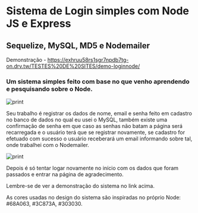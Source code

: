 # Sistema de Login simples com Node JS e Express
## Sequelize, MySQL, MD5 e Nodemailer

Demonstração - https://exhruu58rs1sgr7npdb7tg-on.drv.tw/TESTES%20DE%20SITES/demo-loginnode/

### Um sistema simples feito com base no que venho aprendendo e pesquisando sobre o Node.
![print](https://github.com/stamorim28/sistema-login-node/blob/master/login.png)

Seu trabalho é registrar os dados de nome, email e senha feito em cadastro no banco de dados no qual eu usei o MySQL, também existe uma confirmação de senha em que caso as senhas não batam a página será recarregada e o usuário terá que se registrar novamente, se cadastro for efetuado com sucesso o usuário receberará um email informando sobre tal, onde trabalhei com o Nodemailer.

![print](https://github.com/stamorim28/sistema-login-node/blob/master/cadastro.png)

Depois é só tentar logar novamente no início com os dados que foram passados e entrar na página de agradecimento.

Lembre-se de ver a demonstração do sistema no link acima.

As cores usadas no design do sistema são inspiradas no próprio Node:  #68A063, #3C873A, #303030.
